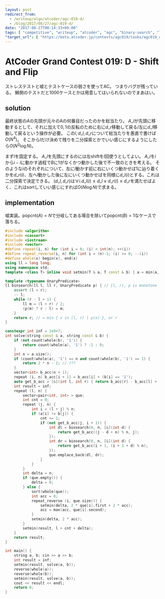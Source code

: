 ```yaml
---
layout: post
redirect_from:
  - /writeup/algo/atcoder/agc-019-d/
  - /blog/2017/08/27/agc-019-d/
date: "2017-08-27T00:14:33+09:00"
tags: [ "competitive", "writeup", "atcoder", "agc", "binary-search", "lie" ]
"target_url": [ "https://beta.atcoder.jp/contests/agc019/tasks/agc019_d" ]
---
```


# AtCoder Grand Contest 019: D - Shift and Flip

ストレステストと嘘とテストケースの弱さを使ってAC。
つまりバグが残っている。
鯖側のテストだと$1000$ケースとかは用意してはいられないのでまあはい。

## solution

最終状態の$A$の先頭が元々のAの何番目だったのかを総当たり。
$A\_l$が先頭に移動するとして、それに加えて$0,1$の反転のために右に$d\_r$移動して戻る/左に$d\_l$移動して戻るという操作が必要。
この$l, d\_l, d\_r$について総当たりを愚直で書けば$O(N^4)$。
そこから$l$だけ決めて残りを二分探索とかでいい感じにするようにしたら$O(N^2 \log N)$。

まず$l$を固定する。
$A\_l$を先頭にするのには左shiftを$l$回使うとしてよい。
$A\_i$を$i$から$i - l$に動かす過程で$B$に$1$がなくかつ動かした後で不一致のときを考える。
そのような$i$のそれぞれについて、左に$l$動かす前に右にいくつ動かせば$1$に辿り着くかを$d\_r(i)$、左へ$l$動かした後に左にいくつ動かせばを同様に$d\_l(i)$とする。これは二分探索で決定できる。
$(d\_l, d\_r)$は$\forall i. d\_l(i) \le d\_l \lor d\_r(i) \le d\_r$を満たせばよく、これはsortしていい感じにすれば$O(N \log N)$で求まる。

## implementation

嘘実装。$\mathrm{popcnt}(A) = N$で分岐してある場合を除いて$\mathrm{popcnt}(B) = 1$なケースで落ちる。

``` c++
#include <algorithm>
#include <cassert>
#include <iostream>
#include <vector>
#define repeat(i, n) for (int i = 0; (i) < int(n); ++(i))
#define repeat_reverse(i, n) for (int i = (n)-1; (i) >= 0; --(i))
#define whole(x) begin(x), end(x)
using ll = long long;
using namespace std;
template <class T> inline void setmin(T & a, T const & b) { a = min(a, b); }

template <typename UnaryPredicate>
ll binsearch(ll l, ll r, UnaryPredicate p) { // [l, r), p is monotone
    assert (l < r);
    -- l;
    while (r - l > 1) {
        ll m = (l + r) / 2;
        (p(m) ? r : l) = m;
    }
    return r; // = min { x in [l, r) | p(x) }, or r
}

constexpr int inf = 1e9+7;
int solve(string const & a, string const & b) {
    if (not count(whole(b), '1')) {
        return count(whole(a), '1') ? -1 : 0;
    }
    int n = a.size();
    if (count(whole(a), '1') == n and count(whole(b), '1') == 1) {
        return 2 * n - 2; // ???
    }
    vector<int> b_acc(n + 1);
    repeat (i, n) b_acc[i + 1] = b_acc[i] + (b[i] == '1');
    auto get_b_acc = [&](int l, int r) { return b_acc[r] - b_acc[l] + (l > r ? b_acc[n] : 0); };
    int result = inf;
    repeat (l, n) {
        vector<pair<int, int> > que;
        int cnt = 0;
        repeat (j, n) {
            int i = (l + j) % n;
            if (a[i] != b[j]) {
                cnt += 1;
                if (not get_b_acc(j, i + 1)) {
                    int dl = binsearch(0, n, [&](int d) {
                        return get_b_acc((j - d + n) % n, j);
                    });
                    int dr = binsearch(0, n, [&](int d) {
                        return get_b_acc(i + 1, (i + 1 + d) % n);
                    });
                    que.emplace_back(dl, dr);
                }
            }
        }
        int delta = n;
        if (que.empty()) {
            delta = 0;
        } else {
            sort(whole(que));
            int acc = 0;
            repeat_reverse (i, que.size()) {
                setmin(delta, 2 * que[i].first + 2 * acc);
                acc = max(acc, que[i].second);
            }
            setmin(delta, 2 * acc);
        }
        setmin(result, l + cnt + delta);
    }
    return result;
}

int main() {
    string a, b; cin >> a >> b;
    int result = inf;
    setmin(result, solve(a, b));
    reverse(whole(a));
    reverse(whole(b));
    setmin(result, solve(a, b));
    cout << result << endl;
    return 0;
}
```

